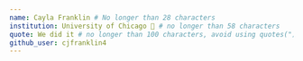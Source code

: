 ```yaml
---
name: Cayla Franklin # No longer than 28 characters
institution: University of Chicago 🚩 # no longer than 58 characters
quote: We did it # no longer than 100 characters, avoid using quotes(") to guarantee the format remains the same.
github_user: cjfranklin4
---
```

